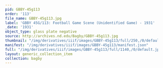 ```yaml
---
pid: GBBY-45g113
order: '113'
file_name: GBBY-45g113.jpg
label: 'GBBY 45G/113: Football Game Scene (Unidentified Game) - 1931'
_date: '1931'
object_type: glass plate negative
source: http://archives.nd.edu/Bagby/GBBY-45g113.jpg
thumbnail: "/img/derivatives/iiif/images/GBBY-45g113/full/250,/0/default.jpg"
manifest: "/img/derivatives/iiif/images/GBBY-45g113/manifest.json"
full: "/img/derivatives/iiif/images/GBBY-45g113/full/1140,/0/default.jpg"
layout: generic_collection_item
collection: bagby
---
```

